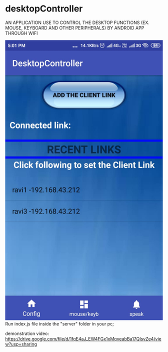 # desktopController
AN APPLICATION USE TO CONTROL THE DESKTOP FUNCTIONS (EX. MOUSE, KEYBOARD AND OTHER PERIPHERALS) BY ANDROID APP THROUGH WIFI

![Alt text](/ScreenShots/1.jpeg?raw=true)
Run index.js file inside the "server" folder in your pc;


demonstration video:  https://drive.google.com/file/d/1fqE4aJ_EW4FGx1xMqveabBa17QIsvZe4/view?usp=sharing



